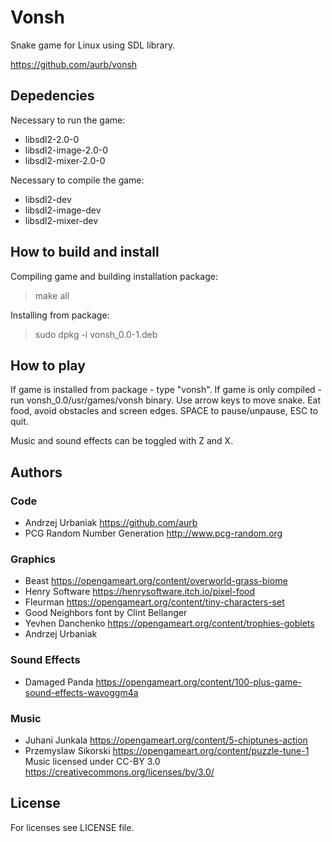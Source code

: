 # Vonsh
Snake game for Linux using SDL library.

https://github.com/aurb/vonsh

## Depedencies
Necessary to run the game:
+ libsdl2-2.0-0
+ libsdl2-image-2.0-0
+ libsdl2-mixer-2.0-0

Necessary to compile the game:
+ libsdl2-dev
+ libsdl2-image-dev
+ libsdl2-mixer-dev

## How to build and install
Compiling game and building installation package:
> make all

Installing from package:
> sudo dpkg -i vonsh_0.0-1.deb

## How to play
If game is installed from package - type "vonsh". If game is only compiled - run vonsh_0.0/usr/games/vonsh binary.
Use arrow keys to move snake. Eat food, avoid obstacles and screen edges.
SPACE to pause/unpause, ESC to quit.

Music and sound effects can be toggled with Z and X.

## Authors
### Code
+ Andrzej Urbaniak https://github.com/aurb
+ PCG Random Number Generation http://www.pcg-random.org
### Graphics
+ Beast https://opengameart.org/content/overworld-grass-biome
+ Henry Software https://henrysoftware.itch.io/pixel-food
+ Fleurman https://opengameart.org/content/tiny-characters-set
+ Good Neighbors font by Clint Bellanger
+ Yevhen Danchenko https://opengameart.org/content/trophies-goblets
+ Andrzej Urbaniak
### Sound Effects
+ Damaged Panda https://opengameart.org/content/100-plus-game-sound-effects-wavoggm4a
### Music
+ Juhani Junkala https://opengameart.org/content/5-chiptunes-action
+ Przemyslaw Sikorski https://opengameart.org/content/puzzle-tune-1
Music licensed under CC-BY 3.0 https://creativecommons.org/licenses/by/3.0/

## License
For licenses see LICENSE file.
